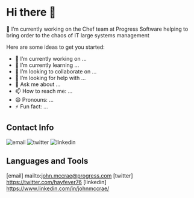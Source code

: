 # Hi there 👋
🔭 I’m currently working on the Chef team at Progress Software helping to bring order to the chaos of IT large systems management
<!--
**johnmccrae/johnmccrae** is a ✨ _special_ ✨ repository because its `README.md` (this file) appears on your GitHub profile.
-->
Here are some ideas to get you started:

- 🔭 I’m currently working on ...
- 🌱 I’m currently learning ...
- 👯 I’m looking to collaborate on ...
- 🤔 I’m looking for help with ...
- 💬 Ask me about ...
- 📫 How to reach me: ...
- 😄 Pronouns: ...
- ⚡ Fun fact: ...


## Contact Info

![email](https://img.shields.io/badge/mail-0078D4?style=flat-square&logo=MicrosoftExchange&logoColor=white)
![twitter](https://img.shields.io/badge/twitter-1DA1F2?style=flat-square&logo=Twitter&logoColor=white)
![linkedin](https://img.shields.io/badge/linkedin-0A66C2?style=flat-square&logo=LinkedIn&logoColor=white)


## Languages and Tools

[email] mailto:john.mccrae@progress.com
[twitter] https://twitter.com/hayfever76
[linkedin] https://www.linkedin.com/in/johnmccrae/
